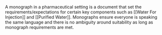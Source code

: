 A monograph in a pharmaceutical setting is a document that set the requirements/expectations for certain key components such as [[Water For Injection]] and [[Purified Water]].
Monographs ensure everyone is speaking the same language and there is no ambiguity around suitability as long as monograph requirements are met.